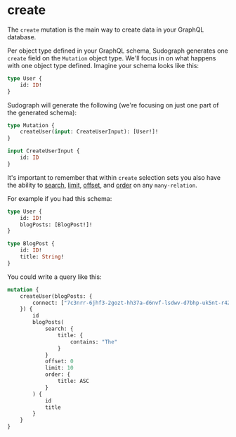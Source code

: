 # create

The `create` mutation is the main way to create data in your GraphQL database.

Per object type defined in your GraphQL schema, Sudograph generates one `create` field on the `Mutation` object type. We'll focus in on what happens with one object type defined. Imagine your schema looks like this:

```graphql
type User {
    id: ID!
}
```

Sudograph will generate the following (we're focusing on just one part of the generated schema):

```graphql
type Mutation {
	createUser(input: CreateUserInput): [User!]!
}

input CreateUserInput {
	id: ID
}
```

It's important to remember that within `create` selection sets you also have the ability to [search](./generated-schema-search.md), [limit](./generated-schema-limit.md), [offset](./generated-schema-offset.md), and [order](./generated-schema-order.md) on any `many-relation`.

For example if you had this schema:

```graphql
type User {
    id: ID!
    blogPosts: [BlogPost!]!
}

type BlogPost {
    id: ID!
    title: String!
}
```

You could write a query like this:

```graphql
mutation {
    createUser(blogPosts: {
        connect: ["7c3nrr-6jhf3-2gozt-hh37a-d6nvf-lsdwv-d7bhp-uk5nt-r42y"]
    }) {
        id
        blogPosts(
            search: {
                title: {
                    contains: "The"
                }
            }
            offset: 0
            limit: 10
            order: {
                title: ASC
            }
        ) {
            id
            title
        }
    }
}
```